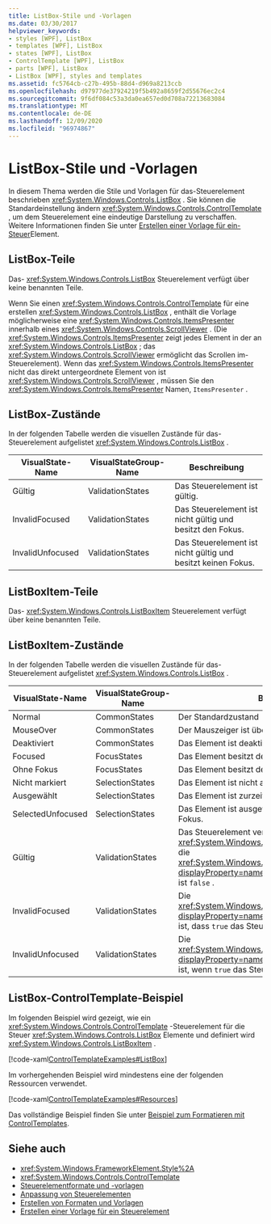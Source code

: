 ```yaml
---
title: ListBox-Stile und -Vorlagen
ms.date: 03/30/2017
helpviewer_keywords:
- styles [WPF], ListBox
- templates [WPF], ListBox
- states [WPF], ListBox
- ControlTemplate [WPF], ListBox
- parts [WPF], ListBox
- ListBox [WPF], styles and templates
ms.assetid: fc5764cb-c27b-495b-88d4-d969a8213ccb
ms.openlocfilehash: d97977de37924219f5b492a8659f2d55676ec2c4
ms.sourcegitcommit: 9f6df084c53a3da0ea657ed0d708a72213683084
ms.translationtype: MT
ms.contentlocale: de-DE
ms.lasthandoff: 12/09/2020
ms.locfileid: "96974867"
---
```

# <a name="listbox-styles-and-templates"></a>ListBox-Stile und -Vorlagen
In diesem Thema werden die Stile und Vorlagen für das-Steuerelement beschrieben <xref:System.Windows.Controls.ListBox> . Sie können die Standardeinstellung ändern <xref:System.Windows.Controls.ControlTemplate> , um dem Steuerelement eine eindeutige Darstellung zu verschaffen. Weitere Informationen finden Sie unter [Erstellen einer Vorlage für ein-Steuer](/dotnet/desktop-wpf/themes/how-to-create-apply-template)Element.  
  
## <a name="listbox-parts"></a>ListBox-Teile  
 Das- <xref:System.Windows.Controls.ListBox> Steuerelement verfügt über keine benannten Teile.  
  
 Wenn Sie einen <xref:System.Windows.Controls.ControlTemplate> für eine erstellen <xref:System.Windows.Controls.ListBox> , enthält die Vorlage möglicherweise eine <xref:System.Windows.Controls.ItemsPresenter> innerhalb eines <xref:System.Windows.Controls.ScrollViewer> . (Die <xref:System.Windows.Controls.ItemsPresenter> zeigt jedes Element in der an <xref:System.Windows.Controls.ListBox> ; das <xref:System.Windows.Controls.ScrollViewer> ermöglicht das Scrollen im-Steuerelement).  Wenn das <xref:System.Windows.Controls.ItemsPresenter> nicht das direkt untergeordnete Element von ist <xref:System.Windows.Controls.ScrollViewer> , müssen Sie den <xref:System.Windows.Controls.ItemsPresenter> Namen, `ItemsPresenter` .  
  
## <a name="listbox-states"></a>ListBox-Zustände  
 In der folgenden Tabelle werden die visuellen Zustände für das-Steuerelement aufgelistet <xref:System.Windows.Controls.ListBox> .  
  
|VisualState-Name|VisualStateGroup-Name|Beschreibung|  
|-|-|-|  
|Gültig|ValidationStates|Das Steuerelement ist gültig.|  
|InvalidFocused|ValidationStates|Das Steuerelement ist nicht gültig und besitzt den Fokus.|  
|InvalidUnfocused|ValidationStates|Das Steuerelement ist nicht gültig und besitzt keinen Fokus.|  
  
## <a name="listboxitem-parts"></a>ListBoxItem-Teile  
 Das- <xref:System.Windows.Controls.ListBoxItem> Steuerelement verfügt über keine benannten Teile.  
  
## <a name="listboxitem-states"></a>ListBoxItem-Zustände  
 In der folgenden Tabelle werden die visuellen Zustände für das-Steuerelement aufgelistet <xref:System.Windows.Controls.ListBox> .  
  
|VisualState-Name|VisualStateGroup-Name|Beschreibung|  
|-|-|-|  
|Normal|CommonStates|Der Standardzustand|  
|MouseOver|CommonStates|Der Mauszeiger ist über dem Steuerelement positioniert.|  
|Deaktiviert|CommonStates|Das Element ist deaktiviert.|  
|Focused|FocusStates|Das Element besitzt den Fokus.|  
|Ohne Fokus|FocusStates|Das Element besitzt den Fokus nicht.|  
|Nicht markiert|SelectionStates|Das Element ist nicht ausgewählt.|  
|Ausgewählt|SelectionStates|Das Element ist zurzeit ausgewählt.|  
|SelectedUnfocused|SelectionStates|Das Element ist ausgewählt, besitzt jedoch keinen Fokus.|  
|Gültig|ValidationStates|Das Steuerelement verwendet die <xref:System.Windows.Controls.Validation> -Klasse, und die <xref:System.Windows.Controls.Validation.HasError%2A?displayProperty=nameWithType> angefügte-Eigenschaft ist `false` .|  
|InvalidFocused|ValidationStates|Die <xref:System.Windows.Controls.Validation.HasError%2A?displayProperty=nameWithType> angefügte-Eigenschaft ist, dass `true` das Steuerelement den Fokus besitzt.|  
|InvalidUnfocused|ValidationStates|Die <xref:System.Windows.Controls.Validation.HasError%2A?displayProperty=nameWithType> angefügte-Eigenschaft ist, wenn `true` das Steuerelement keinen Fokus hat.|  
  
## <a name="listbox-controltemplate-example"></a>ListBox-ControlTemplate-Beispiel  
 Im folgenden Beispiel wird gezeigt, wie ein <xref:System.Windows.Controls.ControlTemplate> -Steuerelement für die Steuer <xref:System.Windows.Controls.ListBox> Elemente und definiert wird <xref:System.Windows.Controls.ListBoxItem> .  
  
 [!code-xaml[ControlTemplateExamples#ListBox](~/samples/snippets/csharp/VS_Snippets_Wpf/ControlTemplateExamples/CS/resources/listbox.xaml#listbox)]  
  
 Im vorhergehenden Beispiel wird mindestens eine der folgenden Ressourcen verwendet.  
  
 [!code-xaml[ControlTemplateExamples#Resources](~/samples/snippets/csharp/VS_Snippets_Wpf/ControlTemplateExamples/CS/resources/shared.xaml#resources)]  
  
 Das vollständige Beispiel finden Sie unter [Beispiel zum Formatieren mit ControlTemplates](https://github.com/Microsoft/WPF-Samples/tree/master/Styles%20&%20Templates/IntroToStylingAndTemplating).  
  
## <a name="see-also"></a>Siehe auch

- <xref:System.Windows.FrameworkElement.Style%2A>
- <xref:System.Windows.Controls.ControlTemplate>
- [Steuerelementformate und -vorlagen](control-styles-and-templates.md)
- [Anpassung von Steuerelementen](control-customization.md)
- [Erstellen von Formaten und Vorlagen](/dotnet/desktop-wpf/fundamentals/styles-templates-overview)
- [Erstellen einer Vorlage für ein Steuerelement](/dotnet/desktop-wpf/themes/how-to-create-apply-template)
